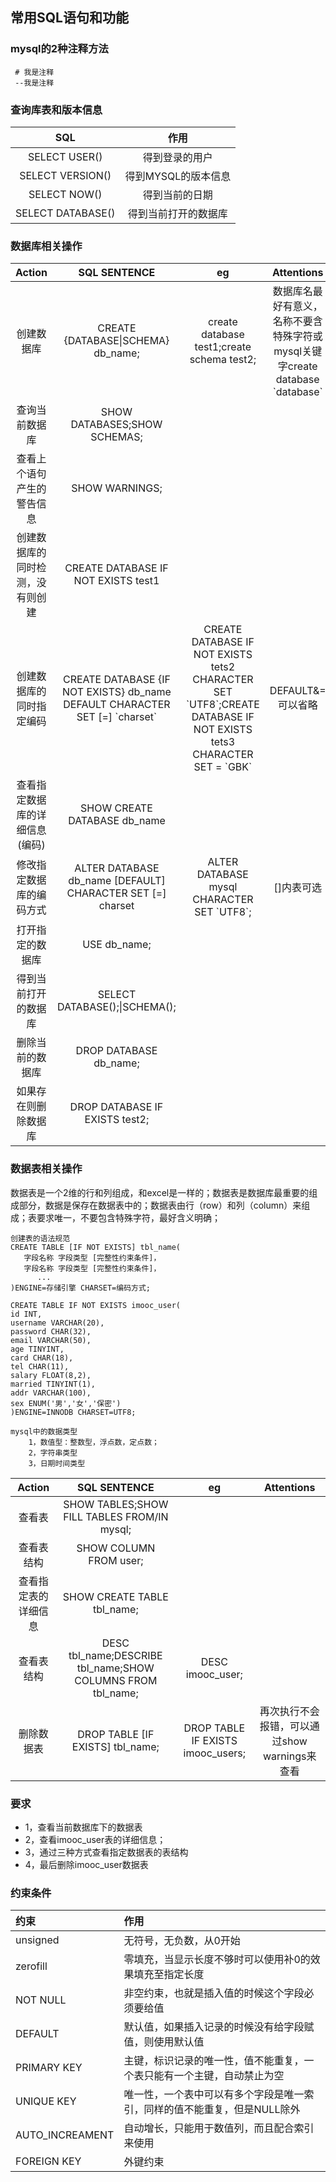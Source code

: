 ## 常用SQL语句和功能

### mysql的2种注释方法
```
 # 我是注释
 --我是注释
```

### 查询库表和版本信息
SQL| 作用
|:-:|:-:|
SELECT USER() |得到登录的用户
SELECT VERSION() |得到MYSQL的版本信息
SELECT NOW()| 得到当前的日期
SELECT DATABASE() |得到当前打开的数据库
### 数据库相关操作
Action|SQL SENTENCE|eg|Attentions
|:-:|:-:|:-:|:-:|
创建数据库|CREATE {DATABASE\|SCHEMA} db_name;|create database test1;create schema test2;|数据库名最好有意义，名称不要含特殊字符或mysql关键字create database \`database\`
查询当前数据库|SHOW DATABASES;SHOW SCHEMAS;|||
查看上个语句产生的警告信息|SHOW WARNINGS;|||
创建数据库的同时检测，没有则创建|CREATE DATABASE IF NOT EXISTS test1||
创建数据库的同时指定编码|CREATE DATABASE {IF NOT EXISTS} db_name DEFAULT CHARACTER SET [=] \`charset\`|CREATE DATABASE IF NOT EXISTS tets2 CHARACTER SET \`UTF8\`;CREATE DATABASE IF NOT EXISTS tets3 CHARACTER SET = \`GBK\`|DEFAULT&= 可以省略|
查看指定数据库的详细信息(编码)|SHOW CREATE DATABASE db_name|||
修改指定数据库的编码方式|ALTER DATABASE db_name [DEFAULT] CHARACTER SET [=] charset|ALTER DATABASE mysql CHARACTER SET \`UTF8\`;|[]内表可选|
打开指定的数据库|USE db_name;|||
得到当前打开的数据库|SELECT DATABASE();\|SCHEMA();|||
删除当前的数据库|DROP DATABASE db_name;|||
如果存在则删除数据库|DROP DATABASE IF EXISTS test2;|||

### 数据表相关操作
数据表是一个2维的行和列组成，和excel是一样的；数据表是数据库最重要的组成部分，数据是保存在数据表中的；数据表由行（row）和列（column）来组成；表要求唯一，不要包含特殊字符，最好含义明确；
 ```
 创建表的语法规范
 CREATE TABLE [IF NOT EXISTS] tbl_name(
    字段名称 字段类型 [完整性约束条件]，
    字段名称 字段类型 [完整性约束条件]，
       ...     
 )ENGINE=存储引擎 CHARSET=编码方式;
 
CREATE TABLE IF NOT EXISTS imooc_user(
id INT,
username VARCHAR(20),
password CHAR(32),
email VARCHAR(50),
age TINYINT,
card CHAR(18),
tel CHAR(11),
salary FLOAT(8,2),
married TINYINT(1),
addr VARCHAR(100),
sex ENUM('男','女','保密')
)ENGINE=INNODB CHARSET=UTF8;
 ```
 ```
 mysql中的数据类型
     1，数值型：整数型，浮点数，定点数；
     2，字符串类型
     3，日期时间类型
 ```
Action|SQL SENTENCE|eg|Attentions
|:-:|:-:|:-:|:-:|
查看表|SHOW TABLES;SHOW FILL TABLES FROM/IN mysql;|||
查看表结构|SHOW COLUMN FROM user;|||
查看指定表的详细信息|SHOW CREATE TABLE tbl_name;|||
查看表结构|DESC tbl_name;DESCRIBE tbl_name;SHOW COLUMNS FROM tbl_name;|DESC imooc_user;||
删除数据表|DROP TABLE [IF EXISTS] tbl_name;|DROP TABLE IF EXISTS imooc_users;|再次执行不会报错，可以通过show warnings来查看|
### 要求
- 1，查看当前数据库下的数据表
- 2，查看imooc_user表的详细信息；
- 3，通过三种方式查看指定数据表的表结构
- 4，最后删除imooc_user数据表
### 约束条件
约束|作用
|:-|:-|
unsigned|无符号，无负数，从0开始
zerofill|零填充，当显示长度不够时可以使用补0的效果填充至指定长度
NOT NULL|非空约束，也就是插入值的时候这个字段必须要给值
DEFAULT|默认值，如果插入记录的时候没有给字段赋值，则使用默认值
PRIMARY KEY|主键，标识记录的唯一性，值不能重复，一个表只能有一个主键，自动禁止为空
UNIQUE KEY|唯一性，一个表中可以有多个字段是唯一索引，同样的值不能重复，但是NULL除外
AUTO_INCREAMENT|自动增长，只能用于数值列，而且配合索引来使用
FOREIGN KEY|外键约束







